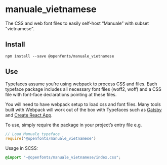 
# manuale_vietnamese

The CSS and web font files to easily self-host “Manuale” with subset "vietnamese".

## Install

`npm install --save @openfonts/manuale_vietnamese`

## Use

Typefaces assume you’re using webpack to process CSS and files. Each typeface
package includes all necessary font files (woff2, woff) and a CSS file with
font-face declarations pointing at these files.

You will need to have webpack setup to load css and font files. Many tools built
with Webpack will work out of the box with Typefaces such as [Gatsby](https://github.com/gatsbyjs/gatsby)
and [Create React App](https://github.com/facebookincubator/create-react-app).

To use, simply require the package in your project’s entry file e.g.

```javascript
// Load Manuale typeface
require('@openfonts/manuale_vietnamese')
```

Usage in SCSS:
```scss
@import "~@openfonts/manuale_vietnamese/index.css";
```
